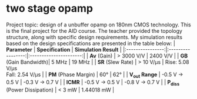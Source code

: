 # two stage opamp
Project topic: design of a unbuffer opamp on 180nm CMOS technology. This is the final project for the AID course.
The teacher provided the topology structure, along with specific design requirements.
My simulation results based on the design specifications are presented in the table below: 
| **Parameter**    | **Specification** | **Simulation Result** |
|:----------------:|:-----------------:|:----------------------:|
| **Av** (Gain)          | > 3000 V/V         | 2400 V/V              |
| **GB** (Gain Bandwidth)| 5 MHz              | 19 MHz                |
| **SR** (Slew Rate)     | > 10 V/μs          | Rise: 5.08 V/μs  <br> Fall: 2.54 V/μs |
| **PM** (Phase Margin)  | 60°                | 62°                  |
| **V<sub>out</sub> Range**  | -0.5 V → 0.5 V     | -0.3 V → 0.7 V        |
| **ICMR**               | -0.5 V → 0.5 V     | -0.8 V → 0.7 V        |
| **P<sub>diss</sub>** (Power Dissipation) | < 3 mW            | 1.44018 mW           |
